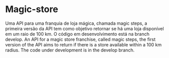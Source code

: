 # Magic-store
Uma API para uma franquia de loja mágica, chamada magic steps, a primeira versão da API tem como objetivo retornar se há uma loja disponível em um raio de 100 km. O código em desenvolvimento está na branch develop.
An API for a magic store franchise, called magic steps, the first version of the API aims to return if there is a store available within a 100 km radius. The code under development is in the develop branch.
